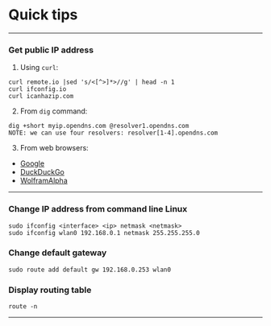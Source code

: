 # Quick tips

---

### Get public IP address
1. Using `curl`:
```
curl remote.io |sed 's/<[^>]*>//g' | head -n 1
curl ifconfig.io
curl icanhazip.com
```

2. From `dig` command:
```
dig +short myip.opendns.com @resolver1.opendns.com
NOTE: we can use four resolvers: resolver[1-4].opendns.com
```

3. From web browsers:
  * [Google](https://www.google.com/search?q=what%20is%20my%20IP%20address)
  * [DuckDuckGo](https://duckduckgo.com/?q=ip&ia=answer)
  * [WolframAlpha](https://www.wolframalpha.com/input/?i=what+is+my+ip+address)


---


### Change IP address from command line Linux
```
sudo ifconfig <interface> <ip> netmask <netmask>
sudo ifconfig wlan0 192.168.0.1 netmask 255.255.255.0
```

### Change default gateway
```
sudo route add default gw 192.168.0.253 wlan0
```

### Display routing table
```
route -n
```


---
